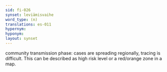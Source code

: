```yaml
---
sid: fi-026
synset: leviämisvaihe
word_type: (n)
translations: es-011
hypernym: 
hyponym: 
layout: synset
---
```

community transmission phase: cases are spreading regionally, tracing is difficult. This can be described as high risk level or a red/orange zone in a map.